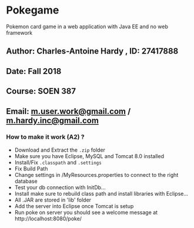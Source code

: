 # Pokegame
Pokemon card game in a web application with Java EE and no web framework

## Author: Charles-Antoine Hardy , ID: 27417888
## Date: Fall 2018
## Course: SOEN 387
## Email: m.user.work@gmail.com / m.hardy.inc@gmail.com


### How to make it work (A2) ?
- Download and Extract the `.zip` folder
- Make sure you have Eclipse, MySQL and Tomcat 8.0 installed
- Install/Fix `.classpath` and `.settings`
- Fix Build Path
- Change settings in /MyResources.properties to connect to the right database
- Test your db connection with InitDb...
- Install make sure to rebuild class path and install libraries with Eclipse...
- All .JAR are stored in 'lib' folder
- Add the server into Eclipse once Tomcat is setup
- Run poke on server you should see a welcome message at http://localhost:8080/poke/

